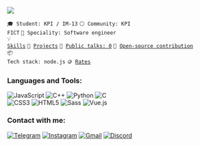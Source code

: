 ![](https://komarev.com/ghpvc/?username=your-github-Dimdim28&color=blue)
<br>


<code>🎓 Student: KPI / IM-13</code>
<code>⚪ Community: KPI FICT</code>
<code>👷 Speciality: Software engineer</code><br>
<code>💡 [Skills](SKILLS.md)</code>
<code>🧻 [Projects](PROJECTS.md)</code>
<code>📢 [Public talks: 0](TALKS.md)</code>
<code>👀 [Open-source contribution](CONTRIBUTION.md)</code><br>
<code>📦 Tech stack: node.js</code>
<code>🪙 [Rates](RATES.md)</code><br>

### Languages and Tools:
![JavaScript](https://img.shields.io/badge/-JavaScript-090909?style=for-the-badge&logo=JavaScript&logoColor=E9D54D)
![C++](https://img.shields.io/badge/-C++-090909?style=for-the-badge&logo=C%2b%2b&logoColor=6296CC)
![Python](https://img.shields.io/badge/-Python-090909?style=for-the-badge&logo=Python&logoColor=66FF00)
![C](https://img.shields.io/badge/-C-090909?style=for-the-badge&logo=C&logoColor=000080) <br>
![CSS3](https://img.shields.io/badge/-CSS3-090909?style=for-the-badge&logo=CSS3&logoColor=1572B6)
![HTML5](https://img.shields.io/badge/-HTML5-090909?style=for-the-badge&logo=HTML5&logoColor=E34F26)
![Sass](https://img.shields.io/badge/-Sass-090909?style=for-the-badge&logo=Sass&logoColor=CC6699)
![Vue.js](https://img.shields.io/badge/-Vue.js-090909?style=for-the-badge&logo=Vue.js&logoColor=4FC08D)





### Contact with me:

[![Telegram](https://img.shields.io/badge/-Telegram-090909?style=for-the-badge&logo=telegram&logoColor=27A0D9)](https://t.me/D_im0N)
[![Instagram](https://img.shields.io/badge/-Instagram-090909?style=for-the-badge&logo=instagram&logoColor=B4068E)](https://www.instagram.com/provodnik_dimitriy)
[![Gmail](https://img.shields.io/badge/-Gmail-090909?style=for-the-badge&logo=Gmail&logoColor=FF0000)](mailto:wwwdimanes1@gmail.com)
[![Discord](https://img.shields.io/badge/-Discord-090909?style=for-the-badge&logo=Discord&logoColor=000080)](https://discordapp.com/users/685188807305330708/)



